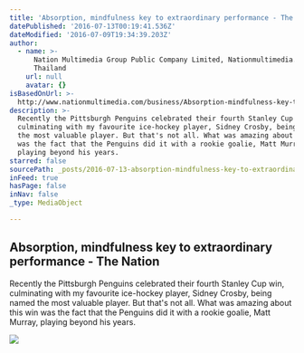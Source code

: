 ```yaml
---
title: 'Absorption, mindfulness key to extraordinary performance - The Nation'
datePublished: '2016-07-13T00:19:41.536Z'
dateModified: '2016-07-09T19:34:39.203Z'
author:
  - name: >-
      Nation Multimedia Group Public Company Limited, Nationmultimedia.com,
      Thailand
    url: null
    avatar: {}
isBasedOnUrl: >-
  http://www.nationmultimedia.com/business/Absorption-mindfulness-key-to-extraordinary-perfor-30290153.html
description: >-
  Recently the Pittsburgh Penguins celebrated their fourth Stanley Cup win,
  culminating with my favourite ice-hockey player, Sidney Crosby, being named
  the most valuable player. But that's not all. What was amazing about this win
  was the fact that the Penguins did it with a rookie goalie, Matt Murray,
  playing beyond his years.
starred: false
sourcePath: _posts/2016-07-13-absorption-mindfulness-key-to-extraordinary-performance-t.md
inFeed: true
hasPage: false
inNav: false
_type: MediaObject

---
```

<article style=""><h1>Absorption, mindfulness key to extraordinary performance - The Nation</h1><p>Recently the Pittsburgh Penguins celebrated their fourth Stanley Cup win, culminating with my favourite ice-hockey player, Sidney Crosby, being named the most valuable player. But that's not all. What was amazing about this win was the fact that the Penguins did it with a rookie goalie, Matt Murray, playing beyond his years.</p><img src="http://www.nationmultimedia.com/new/images/default.gif" /></article>